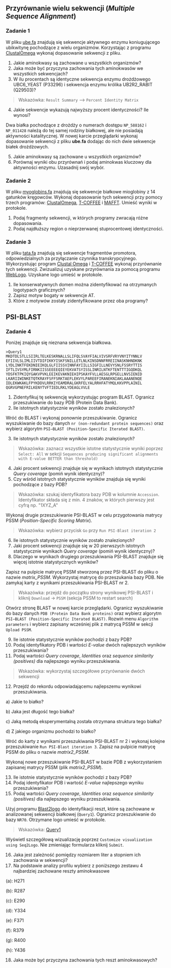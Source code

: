 ## Przyrównanie wielu sekwencji (*Multiple Sequence Alignment*)

### Zadanie 1
W pliku [ube.fa](./ube.fa) znajdują się sekwencje aktywnego enzymu koniugującego ubikwitynę pochodzące z wielu organizmów. Korzystając z programu [ClustalOmega](http://www.ebi.ac.uk/Tools/msa/) wykonaj dopasowanie sekwencji z pliku.

1. Jakie aminokwasy są zachowane u wszystkich organizmów?
2. Jaka może być przyczyna zachowania tych aminokwasów we wszystkich sekwencjach?
3. W ilu procentach są identyczne sekwencja enzymu drożdżowego UBC6_YEAST (P33296) i sekwencja enzymu królika UB2R2_RABIT (Q29503)? 

>Wskazówka: `Result Summary` –> `Percent Identity Matrix`

4. Jakie sekwencje wykazują najwyższy procent identyczności? Ile wynosi?

Dwa białka pochodzące z drożdży o numerach dostępu `NP_588162` i `NP_011428` należą do tej samej rodziny białkowej, ale nie posiadają aktywności katalitycznej. W nowej karcie przeglądarki wykonaj dopasowanie sekwencji z pliku **ube.fa** dodając do nich dwie sekwencje białek drożdżowych. 

5. Jakie aminokwasy są zachowane u wszystkich organizmów?
6. Porównaj wyniki obu przyrównań i podaj aminokwas kluczowy dla aktywności enzymu. Uzasadnij swój wybór.


### Zadanie 2
W pliku [myoglobins.fa](./myoglobins.fa) znajdują się sekwencje białkowe mioglobiny z 14 gatunków kręgowców. Wykonaj dopasowanie tych sekwencji przy pomocy trzech programów: [ClustalOmega](http://www.ebi.ac.uk/Tools/msa/), [T-COFFEE](http://www.ebi.ac.uk/Tools/msa/) i [MAFFT](http://www.ebi.ac.uk/Tools/msa/). Umieść wyniki w protokole. 

1. Podaj fragmenty sekwencji, w których programy zwracają różne dopasowania.
2. Podaj najdłuższy region o nieprzerwanej stuprocentowej identyczności. 


### Zadanie 3
W pliku [tata.fa](./tata.fa) znajdują się sekwencje fragmentów promotora, odpowiedzialnych za przyłączanie czynnika transkrypcyjnego. Wykorzystując program [Clustal Omega](http://www.ebi.ac.uk/Tools/msa/) i [T-COFFEE](http://www.ebi.ac.uk/Tools/msa/) wykonaj przyrównanie tych sekwencji. Zwizualizuj uzyskane przyrównania za pomocą programu [WebLogo](http://weblogo.berkeley.edu/logo.cgi). Uzyskane logo umieść w protokole. 

1. Ile konserwatywnych domen można zidentyfikować na otrzymanych logotypach graficznych? 
2. Zapisz motyw bogaty w sekwencje AT.
3. Które z motywów zostały zidentyfikowane przez oba programy?


## PSI-BLAST

### Zadanie 4
Poniżej znajduje się nieznana sekwencja białkowa. 
```
>Query1
MKDTDLSTLLSIIRLTELKESKRNALLSLIFQLSVAYFIALVIVSRFVRYVNYITYNNLV
EFIIVLSLIMLIIVTDIFIKKYISKFSNILLETLNLKINSDNNFRREIINASKNHNDKNK
LYDLINKTFEKDNIEIKQLGLFIISSVINNFAYIILLSIGFILLNEVYSNLFSSRYTTIS
IFTLIVSYMLFIRNKIISSEEEEQIEYEKVATSYISSLINRILNTKFTENTTTIGQDKQL
YDSFKTPKIQYGAKVPVKLEEIKEVAKNIEHIPSKAYFVLLAESGLRPGELLNVSIENID
LKARIIWINKETQTKRAYFSFFSRKTAEFLEKVYLPAREEFIRANEKNIAKLAAANENQE
IDLEKWKAKLFPYKDDVLRRKIYEAMDRALGKRFELYALRRHFATYMQLKKVPPLAINIL
QGRVGPNEFRILKENYTVFTIEDLRKLYDEAGLVVLE
```

1. Zidentyfikuj tę sekwencję wykorzystując program BLAST. Ogranicz przeszukiwanie do bazy PDB (Protein Data Bank).
2. Ile istotnych statystycznie wyników zostało znalezionych?

Wróć do BLAST i wykonaj ponownie przeszukiwanie. Ogranicz wyszukiwanie do bazy danych `nr (non-redundant protein sequences)` oraz wybierz algorytm `PSI–BLAST (Position-Specific Iterated BLAST)`.  

3. Ile istotnych statystycznie wyników zostało znalezionych?

>Wskazówka: zaznacz wszystkie istotne statystycznie wyniki poprzez `Select: All` w sekcji `Sequences producing significant alignments with E-value BETTER than threshold)`

4. Jaki procent sekwencji znajduje się w wynikach istotnych statystycznie *Query coverage* (pomiń wynik identyczny)? 
5. Czy wśród istotnych statystycznie wyników znajduja się wyniki pochodzące z bazy PDB?

>Wskazówka: szukaj identyfikatora bazy PDB w kolumnie `Accession`. Identyfikator składa się z min. 4 znaków, w których pierwszy jest cyfrą np. "1XYZ_A"

Wykonaj drugie przeszukiwanie PSI-BLAST w celu przygotowania matrycy PSSM (*Position-Specific Scoring Matrix*). 

>Wskazówka: wybierz przycisk `Go` przy `Run PSI-Blast iteration 2`

6. Ile istotnych statystycznie wyników zostało znalezionych?
7. Jaki procent sekwencji znajduje się w 20 pierwszych istotnych statystycznie wynikach *Query coverage* (pomiń wynik identyczny)?
8. Dlaczego w wynikach drugiego przeszukiwania PSI-BLAST znajduje się więcej istotnie statystycznych wyników?

Zapisz na pulpicie matrycę PSSM stworzoną przez PSI-BLAST do pliku o nazwie *matrix_PSSM*. Wykorzystaj matrycę do przeszukania bazy PDB. Nie zamykaj karty z wynikami przeszukiwania PSI-BLAST nr 2.

>Wskazówka: przejdź do początku strony wynikowej PSI-BLAST i kliknij `Download` -> `PSSM` (sekcja PSSM to restart search) 

Otwórz stronę BLAST w nowej karcie przeglądarki. Ogranicz wyszukiwanie do bazy danych `PDB (Protein Data Bank proteins)` oraz wybierz algorytm `PSI–BLAST (Position-Specific Iterated BLAST)`. Rozwiń menu `Algorithm parameters` i wybierz zapisany wcześniej plik z matrycą PSSM w sekcji `Upload PSSM`. 

9. Ile istotnie statystycznie wyników pochodzi z bazy PDB?
10. Podaj identyfikatory PDB i wartości *E-value* dwóch najlepszych wyników przeszukiwania?
11. Podaj wartości *Query coverage*, *Identities* oraz *sequence similarity (positives)* dla najlepszego wyniku przeszukiwania.

>Wskazówka: wykorzystaj szczegółowe przyrównanie dwóch sekwencji

12. Przejdź do rekordu odpowiadającemu najlepszemu wynikowi przeszukiwania.

a) Jakie to białko? 

b) Jaka jest długość tego białka? 

c) Jaką metodą eksperymentalną została otrzymana struktura tego białka? 

d) Z jakiego organizmu pochodzi to białko? 


Wróć do karty z wynikami przeszukiwania PSI-BLAST nr 2 i wykonaj kolejne przeszukiwanie `Run PSI-Blast iteration 3`. Zapisz na pulpicie matrycę PSSM do pliku o nazwie *matrix2_PSSM*. 

Wykonaj nowe przeszukiwanie PSI-BLAST w bazie PDB z wykorzystaniem zapisanej matrycy PSSM (plik *matrix2_PSSM*).

13. Ile istotnie statystycznie wyników pochodzi z bazy PDB?
14. Podaj identyfikator PDB i wartość *E-value* najlepszego wyniku przeszukiwania? 
15. Podaj wartości *Query coverage*, *Identities* oraz *sequence similarity (positives)* dla najlepszego wyniku przeszukiwania.

Użyj programu [Blast2logo](http://www.cbs.dtu.dk/biotools/Blast2logo/) do identyfikacji reszt, które są zachowane w analizowanej sekwencji białkowej (`Query1`). Ogranicz przeszukiwanie do bazy `NR70`. Otrzymane logo umieść w protokole. 

>Wskazówka: [Query1](http://www.cbs.dtu.dk/biotools/Blast2logo/teaching/Query1/)

Wyświetl szczegółową wizualizację poprzez `Customize visualization using Seq2Logo`. Nie zmieniając formularza kliknij `Submit`. 

16. Jaka jest zależność pomiędzy rozmiarem liter a stopniem ich zachowania w sekwencji?
17. Na podstawie analizy profilu wybierz z poniższego zestawu 4 najbardziej zachowane reszty aminokwasowe

(a): H271

(b): R287

(c): E290

(d): Y334

(e): F371

(f): R379

(g): R400

(h): Y436

18. Jaka może być przyczyna zachowania tych reszt aminokwasowych?

